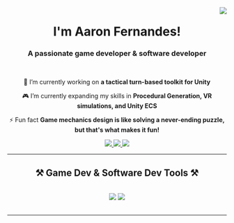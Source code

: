  <img align="right" src="https://visitor-badge.laobi.icu/badge?page_id=yourusername.yourusername" />

<h1 align="center">
    I'm Aaron Fernandes!
</h1>

<h3 align="center">A passionate game developer & software developer</h3>

<br/>

<div align="center">
 
 🔭 I’m currently working on **a tactical turn-based toolkit for Unity**
 
 🎮 I’m currently expanding my skills in **Procedural Generation, VR simulations, and Unity ECS**

⚡ Fun fact **Game mechanics design is like solving a never-ending puzzle, but that's what makes it fun!**

 </div>
 
<div align="center"> 
  <a href="mailto:admiralnoobdog@gmail.com">
    <img src="https://img.shields.io/badge/Gmail-333333?style=for-the-badge&logo=gmail&logoColor=red" />
  </a>
  <a href="www.linkedin.com/in/aaron-fernandes-6a45601a1" target="_blank">
    <img src="https://img.shields.io/badge/LinkedIn-0077B5?style=for-the-badge&logo=linkedin&logoColor=white" target="_blank" />
  </a>
  <a href="[https://your-portfolio-site.com](https://focused-globe-606999.framer.app)" target="_blank">
     <img src="https://img.shields.io/badge/Portfolio-FF5722?style=for-the-badge&logo=todoist&logoColor=white" target="_blank" />
  </a>
</div>

 <hr/>
 
<h2 align="center">⚒️ Game Dev & Software Dev Tools ⚒️</h2>
<br/>
<div align="center">
    <img src="https://skillicons.dev/icons?i=unity,csharp,blender,photoshop,figma,visualstudio,git,github" />
    <img src="https://skillicons.dev/icons?i=javascript,typescript,nodejs,react,python,express,tailwind,css,mysql" /><br>
</div>

<br/>
<hr/>
